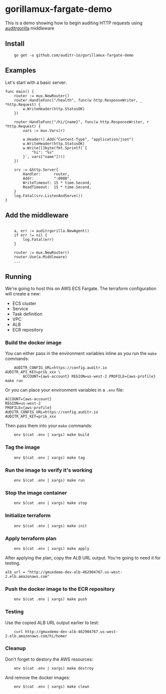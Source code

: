 # gorillamux-fargate-demo

This is a demo showing how to begin auditing HTTP requests using [auditrgorilla](https://github.com/auditr-io/auditr-agent-go/tree/main/wrappers/auditrgorilla) middleware

## Install
```
    go get -u github.com/auditr-io/gorillamux-fargate-demo
```

## Examples
Let's start with a basic server:
```
func main() {
	router := mux.NewRouter()
	router.HandleFunc("/health", func(w http.ResponseWriter, _ *http.Request) {
		w.WriteHeader(http.StatusOK)
	})

	router.HandleFunc("/hi/{name}", func(w http.ResponseWriter, r *http.Request) {
		vars := mux.Vars(r)

		w.Header().Add("Content-Type", "application/json")
		w.WriteHeader(http.StatusOK)
		w.Write([]byte(fmt.Sprintf(`{
			"hi": "%s"
		}`, vars["name"])))
	})

	srv := &http.Server{
		Handler:      router,
		Addr:         ":8000",
		WriteTimeout: 15 * time.Second,
		ReadTimeout:  15 * time.Second,
	}
	log.Fatal(srv.ListenAndServe())
}
```

## Add the middleware
```

	a, err := auditrgorilla.NewAgent()
	if err != nil {
		log.Fatal(err)
	}

	router := mux.NewRouter()
	router.Use(a.Middleware)
    ...

```

## Running
We're going to host this on AWS ECS Fargate. The terraform configuration will create a new:
* ECS cluster
* Service
* Task definition
* VPC
* ALB
* ECR repository

### Build the docker image
You can either pass in the environment variables inline as you run the `make` commands:
```
    AUDITR_CONFIG_URL=https://config.auditr.io  AUDITR_API_KEY=prik_xxx \
        ACCOUNT={aws-account} REGION=us-west-2 PROFILE={aws-profile} make run
```

Or you can place your environment variables in a `.env` file:
```
ACCOUNT={aws-account}
REGION=us-west-2
PROFILE={aws-profile}
AUDITR_CONFIG_URL=https://config.auditr.io
AUDITR_API_KEY=prik_xxx
```
Then pass them into your `make` commands:
```
    env $(cat .env | xargs) make build
```

### Tag the image
```
    env $(cat .env | xargs) make tag
```

### Run the image to verify it's working
```
    env $(cat .env | xargs) make run
```

### Stop the image container
```
    env $(cat .env | xargs) make stop
```

### Initialize terraform
```
    env $(cat .env | xargs) make init
```

### Apply terraform plan
```
    env $(cat .env | xargs) make apply
```
After applying the plan, copy the ALB URL output. You're going to need it for testing.
```
alb_url = "http://gmuxdemo-dev-alb-462904767.us-west-2.elb.amazonaws.com"
```

### Push the docker image to the ECR repository
```
    env $(cat .env | xargs) make push
```

### Testing
Use the copied ALB URL output earlier to test:
```
    curl http://gmuxdemo-dev-alb-462904767.us-west-2.elb.amazonaws.com/hi/homer
```

### Cleanup
Don't forget to destory the AWS resources:
```
    env $(cat .env | xargs) make destroy
```
And remove the docker images:
```
    env $(cat .env | xargs) make clean
```
